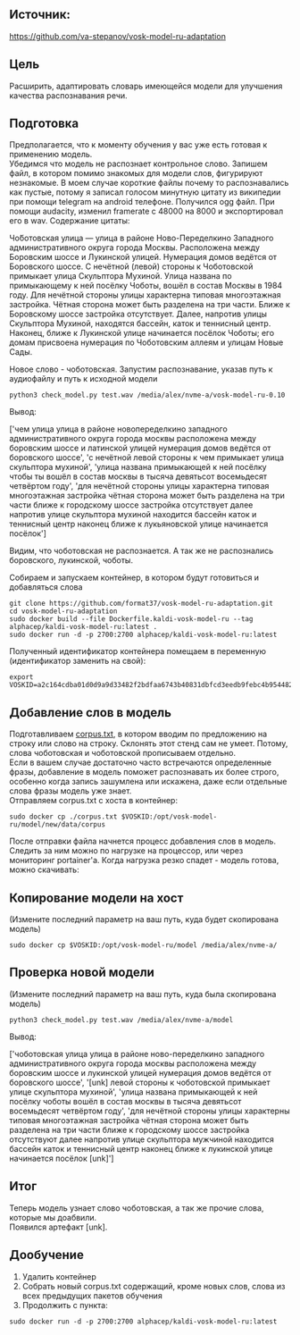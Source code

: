 ## Источник:

https://github.com/va-stepanov/vosk-model-ru-adaptation

## Цель

Расширить, адаптировать словарь имеющейся модели для улучшения качества распознавания речи.

## Подготовка

Предполагается, что к моменту обучения у вас уже есть готовая к применению модель.  
Убедимся что модель не распознает контрольное слово. Запишем файл, в котором помимо знакомых для модели слов, фигурируют незнакомые. В моем случае короткие файлы почему то распознавались как пустые, потому я записал голосом минутную цитату из википедии при помощи telegram на android телефоне. Получился ogg файл. При помощи audacity, изменил framerate с 48000 на 8000 и экспортировал его в wav.
Содержание цитаты:  
  
Чо́ботовская улица — улица в районе Ново-Переделкино Западного административного округа города Москвы. Расположена между Боровским шоссе и Лукинской улицей. Нумерация домов ведётся от Боровского шоссе. С нечётной (левой) стороны к Чоботовской примыкает улица Скульптора Мухиной. Улица названа по примыкающему к ней посёлку Чоботы, вошёл в состав Москвы в 1984 году. Для нечётной стороны улицы характерна типовая многоэтажная застройка. Чётная сторона может быть разделена на три части. Ближе к Боровскому шоссе застройка отсутствует. Далее, напротив улицы Скульптора Мухиной, находятся бассейн, каток и теннисный центр. Наконец, ближе к Лукинской улице начинается посёлок Чоботы; его домам присвоена нумерация по Чоботовским аллеям и улицам Новые Сады.  
  
Новое слово - чоботовская. Запустим распознавание, указав путь к аудиофайлу и путь к исходной модели
```
python3 check_model.py test.wav /media/alex/nvme-a/vosk-model-ru-0.10
```
Вывод:  
  
['чем улица улица в районе новопеределкино западного административного округа города москвы расположена между боровским шоссе и латинской улицей нумерация домов ведётся от боровского шоссе', 'с нечётной левой стороны к чем примыкает улица скульптора мухиной', 'улица названа примыкающей к ней посёлку чтобы ты вошёл в состав москвы в тысяча девятьсот восемьдесят четвёртом году', 'для нечётной стороны улицы характерна типовая многоэтажная застройка чётная сторона может быть разделена на три части ближе к городскому шоссе застройка отсутствует далее напротив улице скульптора мухиной находится бассейн каток и теннисный центр наконец ближе к лукьяновской улице начинается посёлок']  
  
Видим, что чоботовская не распознается. А так же не распознались боровского, лукинской, чоботы.
  
Собираем и запускаем контейнер, в котором будут готовиться и добавляться слова
```
git clone https://github.com/format37/vosk-model-ru-adaptation.git
cd vosk-model-ru-adaptation
sudo docker build --file Dockerfile.kaldi-vosk-model-ru --tag alphacep/kaldi-vosk-model-ru:latest .
sudo docker run -d -p 2700:2700 alphacep/kaldi-vosk-model-ru:latest
```
Полученный идентификатор контейнера помещаем в переменную (идентификатор заменить на свой):
```
export VOSKID=a2c164cdba01d0d9a9d33482f2bdfaa6743b40831dbfcd3eedb9febc4b954482
```
## Добавление слов в модель

Подготавливаем [corpus.txt](https://github.com/format37/vosk-model-ru-adaptation/blob/main/corpus.txt), в котором вводим по предложению на строку или слово на строку. Склонять этот стенд сам не умеет. Потому, слова чоботовская и чоботовской прописываем отдельно.  
Если в вашем случае достаточно часто встречаются определенные фразы, добавление в модель поможет распознавать их более строго, особенно когда запись зашумлена или искажена, даже если отдельные слова фразы модель уже знает.  
Отправляем corpus.txt с хоста в контейнер:
```
sudo docker cp ./corpus.txt $VOSKID:/opt/vosk-model-ru/model/new/data/corpus
```
После отправки файла начнется процесс добавления слов в модель. Следить за ним можно по нагрузке на процессор, или через мониторинг portainer'a. Когда нагрузка резко спадет - модель готова, можно скачивать:

## Копирование модели на хост
(Измените последний параметр на ваш путь, куда будет скопирована модель)
```
sudo docker cp $VOSKID:/opt/vosk-model-ru/model /media/alex/nvme-a/
```
## Проверка новой модели
(Измените последний параметр на ваш путь, куда была скопирована модель)
```
python3 check_model.py test.wav /media/alex/nvme-a/model
```
Вывод:  
  
['чоботовская улица улица в районе ново-переделкино западного административного округа города москвы расположена между боровским шоссе и лукинской улицей нумерация домов ведётся от боровского шоссе', '[unk] левой стороны к чоботовской примыкает улице скульптора мухиной', 'улица названа примыкающей к ней посёлку чоботы вошёл в состав москвы в тысяча девятьсот восемьдесят четвёртом году', 'для нечётной стороны улицы характерны типовая многоэтажная застройка чётная сторона может быть разделена на три части ближе к городскому шоссе застройка отсутствуют далее напротив улице скульптора мужчиной находится бассейн каток и теннисный центр наконец ближе к лукинской улице начинается посёлок [unk]']
  
## Итог
Теперь модель узнает слово чоботовская, а так же прочие слова, которые мы доабвили.  
Появился артефакт [unk].  

## Дообучение
1. Удалить контейнер
2. Собрать новый corpus.txt содержащий, кроме новых слов, слова из всех предыдущих пакетов обучения
3. Продолжить с пункта:
```
sudo docker run -d -p 2700:2700 alphacep/kaldi-vosk-model-ru:latest
```
